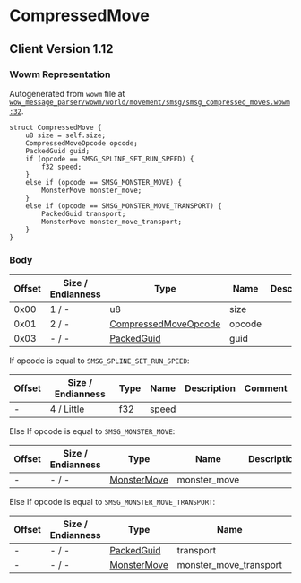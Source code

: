# CompressedMove

## Client Version 1.12

### Wowm Representation

Autogenerated from `wowm` file at [`wow_message_parser/wowm/world/movement/smsg/smsg_compressed_moves.wowm:32`](https://github.com/gtker/wow_messages/tree/main/wow_message_parser/wowm/world/movement/smsg/smsg_compressed_moves.wowm#L32).
```rust,ignore
struct CompressedMove {
    u8 size = self.size;
    CompressedMoveOpcode opcode;
    PackedGuid guid;
    if (opcode == SMSG_SPLINE_SET_RUN_SPEED) {
        f32 speed;
    }
    else if (opcode == SMSG_MONSTER_MOVE) {
        MonsterMove monster_move;
    }
    else if (opcode == SMSG_MONSTER_MOVE_TRANSPORT) {
        PackedGuid transport;
        MonsterMove monster_move_transport;
    }
}
```
### Body

| Offset | Size / Endianness | Type | Name | Description | Comment |
| ------ | ----------------- | ---- | ---- | ----------- | ------- |
| 0x00 | 1 / - | u8 | size |  |  |
| 0x01 | 2 / - | [CompressedMoveOpcode](compressedmoveopcode.md) | opcode |  |  |
| 0x03 | - / - | [PackedGuid](../spec/packed-guid.md) | guid |  |  |

If opcode is equal to `SMSG_SPLINE_SET_RUN_SPEED`:

| Offset | Size / Endianness | Type | Name | Description | Comment |
| ------ | ----------------- | ---- | ---- | ----------- | ------- |
| - | 4 / Little | f32 | speed |  |  |

Else If opcode is equal to `SMSG_MONSTER_MOVE`:

| Offset | Size / Endianness | Type | Name | Description | Comment |
| ------ | ----------------- | ---- | ---- | ----------- | ------- |
| - | - / - | [MonsterMove](monstermove.md) | monster_move |  |  |

Else If opcode is equal to `SMSG_MONSTER_MOVE_TRANSPORT`:

| Offset | Size / Endianness | Type | Name | Description | Comment |
| ------ | ----------------- | ---- | ---- | ----------- | ------- |
| - | - / - | [PackedGuid](../spec/packed-guid.md) | transport |  |  |
| - | - / - | [MonsterMove](monstermove.md) | monster_move_transport |  |  |

